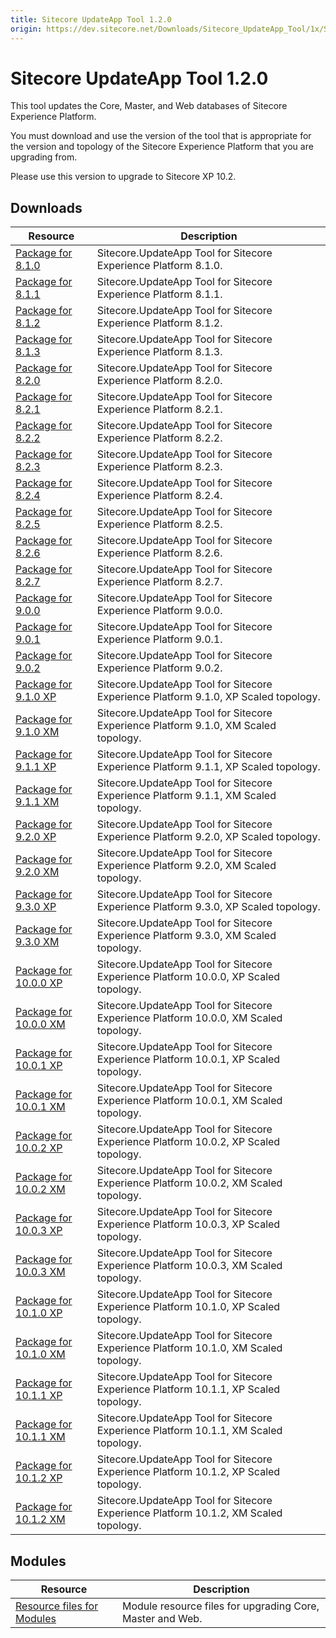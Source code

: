 ```yaml
---
title: Sitecore UpdateApp Tool 1.2.0
origin: https://dev.sitecore.net/Downloads/Sitecore_UpdateApp_Tool/1x/Sitecore_UpdateApp_Tool_120.aspx
---
```


# Sitecore UpdateApp Tool 1.2.0

This tool updates the Core, Master, and Web databases of Sitecore Experience Platform.

You must download and use the version of the tool that is appropriate for the version and topology of the Sitecore Experience Platform that you are upgrading from.

  <Alert variant='warning' mb={4}>
    <AlertIcon />
    Please use this version to upgrade to Sitecore XP 10.2.
  </Alert>
  

## Downloads

 | Resource | Description |
 | --- | --- |
 | [Package for 8.1.0](https://sitecoredev.azureedge.net/~/media/F7076598D7814426BC5D072EB7E237E9.ashx?date=20211101T134935) | Sitecore.UpdateApp Tool for Sitecore Experience Platform 8.1.0. |
 | [Package for 8.1.1](https://sitecoredev.azureedge.net/~/media/0865C515F7CC4A60A66F999EA087E8F0.ashx?date=20211101T134935) | Sitecore.UpdateApp Tool for Sitecore Experience Platform 8.1.1. |
 | [Package for 8.1.2](https://sitecoredev.azureedge.net/~/media/FAF83B0B165748EAAE0BD5AAD330FFE1.ashx?date=20211101T134935) | Sitecore.UpdateApp Tool for Sitecore Experience Platform 8.1.2. |
 | [Package for 8.1.3](https://sitecoredev.azureedge.net/~/media/F24AE5050EFA486F82122F579F0D1687.ashx?date=20211101T134936) | Sitecore.UpdateApp Tool for Sitecore Experience Platform 8.1.3. |
 | [Package for 8.2.0](https://sitecoredev.azureedge.net/~/media/275CA091622144A29CF60495F7D60DCA.ashx?date=20211101T135049) | Sitecore.UpdateApp Tool for Sitecore Experience Platform 8.2.0. |
 | [Package for 8.2.1](https://sitecoredev.azureedge.net/~/media/E2DD13E8BF2D4AFAA666A1EBDE166503.ashx?date=20211101T135050) | Sitecore.UpdateApp Tool for Sitecore Experience Platform 8.2.1. |
 | [Package for 8.2.2](https://sitecoredev.azureedge.net/~/media/20E2D200522544178AE46EDD20B5435D.ashx?date=20211101T135050) | Sitecore.UpdateApp Tool for Sitecore Experience Platform 8.2.2. |
 | [Package for 8.2.3](https://sitecoredev.azureedge.net/~/media/CD131A1CC7214FCB8B36679E30E6DC24.ashx?date=20211101T135050) | Sitecore.UpdateApp Tool for Sitecore Experience Platform 8.2.3. |
 | [Package for 8.2.4](https://sitecoredev.azureedge.net/~/media/B901E58F177C41CEB176B8345EDF97D8.ashx?date=20211101T135051) | Sitecore.UpdateApp Tool for Sitecore Experience Platform 8.2.4. |
 | [Package for 8.2.5](https://sitecoredev.azureedge.net/~/media/8AFABE52F42E406DB65A61253C8F4C78.ashx?date=20211101T135051) | Sitecore.UpdateApp Tool for Sitecore Experience Platform 8.2.5. |
 | [Package for 8.2.6](https://sitecoredev.azureedge.net/~/media/C7332E52897141A9B03B047C2BEA9AC1.ashx?date=20211101T135051) | Sitecore.UpdateApp Tool for Sitecore Experience Platform 8.2.6. |
 | [Package for 8.2.7](https://sitecoredev.azureedge.net/~/media/C14774FEA0D9429DAE240CBEA11C3B21.ashx?date=20211101T135052) | Sitecore.UpdateApp Tool for Sitecore Experience Platform 8.2.7. |
 | [Package for 9.0.0](https://sitecoredev.azureedge.net/~/media/42CA38B1513047E2B11FC7FF8F3F32F2.ashx?date=20211101T135125) | Sitecore.UpdateApp Tool for Sitecore Experience Platform 9.0.0. |
 | [Package for 9.0.1](https://sitecoredev.azureedge.net/~/media/6875FEECB7D64F44AD211729EE77F290.ashx?date=20211101T135126) | Sitecore.UpdateApp Tool for Sitecore Experience Platform 9.0.1. |
 | [Package for 9.0.2](https://sitecoredev.azureedge.net/~/media/58326E70BA0E4384B1E0F52923A84A85.ashx?date=20211101T135126) | Sitecore.UpdateApp Tool for Sitecore Experience Platform 9.0.2. |
 | [Package for 9.1.0 XP](https://sitecoredev.azureedge.net/~/media/EF886AEFB6434E21BD5BD0911264CB19.ashx?date=20211101T135221) | Sitecore.UpdateApp Tool for Sitecore Experience Platform 9.1.0, XP Scaled topology. |
 | [Package for 9.1.0 XM](https://sitecoredev.azureedge.net/~/media/995FBFDBE4C641A3BD9D07E79C859D45.ashx?date=20211101T135221) | Sitecore.UpdateApp Tool for Sitecore Experience Platform 9.1.0, XM Scaled topology. |
 | [Package for 9.1.1 XP](https://sitecoredev.azureedge.net/~/media/023BA613E155436C9A859AA0037D0388.ashx?date=20211101T135222) | Sitecore.UpdateApp Tool for Sitecore Experience Platform 9.1.1, XP Scaled topology. |
 | [Package for 9.1.1 XM](https://sitecoredev.azureedge.net/~/media/E992EBD73FED4350B0B427BB5EA77B14.ashx?date=20211101T135222) | Sitecore.UpdateApp Tool for Sitecore Experience Platform 9.1.1, XM Scaled topology. |
 | [Package for 9.2.0 XP](https://sitecoredev.azureedge.net/~/media/A7AE122367744FDAB2546D43B446E52F.ashx?date=20211101T135307) | Sitecore.UpdateApp Tool for Sitecore Experience Platform 9.2.0, XP Scaled topology. |
 | [Package for 9.2.0 XM](https://sitecoredev.azureedge.net/~/media/3565B27230714F41A9B3D78F063E687C.ashx?date=20211101T135307) | Sitecore.UpdateApp Tool for Sitecore Experience Platform 9.2.0, XM Scaled topology. |
 | [Package for 9.3.0 XP](https://sitecoredev.azureedge.net/~/media/A29BB1BB3A474BE1A126C328909364B5.ashx?date=20211101T135308) | Sitecore.UpdateApp Tool for Sitecore Experience Platform 9.3.0, XP Scaled topology. |
 | [Package for 9.3.0 XM](https://sitecoredev.azureedge.net/~/media/26A3326383684621872A3837AB570E1F.ashx?date=20211101T135308) | Sitecore.UpdateApp Tool for Sitecore Experience Platform 9.3.0, XM Scaled topology. |
 | [Package for 10.0.0 XP](https://sitecoredev.azureedge.net/~/media/6C235AD6BCAF40709B509EC7E771FAE2.ashx?date=20211101T135406) | Sitecore.UpdateApp Tool for Sitecore Experience Platform 10.0.0, XP Scaled topology. |
 | [Package for 10.0.0 XM](https://sitecoredev.azureedge.net/~/media/809F637A2EF14EF3B1AB88ED82D80D82.ashx?date=20211101T135406) | Sitecore.UpdateApp Tool for Sitecore Experience Platform 10.0.0, XM Scaled topology. |
 | [Package for 10.0.1 XP](https://sitecoredev.azureedge.net/~/media/364ACCD9BA0F42B78A1EB863E98E475C.ashx?date=20211101T135407) | Sitecore.UpdateApp Tool for Sitecore Experience Platform 10.0.1, XP Scaled topology. |
 | [Package for 10.0.1 XM](https://sitecoredev.azureedge.net/~/media/7A1DE6455DC74BB08F5AE6DFB9A115EB.ashx?date=20211101T135407) | Sitecore.UpdateApp Tool for Sitecore Experience Platform 10.0.1, XM Scaled topology. |
 | [Package for 10.0.2 XP](https://sitecoredev.azureedge.net/~/media/A1DCE24C46AE48BB908C032BACFA4B4C.ashx?date=20211101T135429) | Sitecore.UpdateApp Tool for Sitecore Experience Platform 10.0.2, XP Scaled topology. |
 | [Package for 10.0.2 XM](https://sitecoredev.azureedge.net/~/media/D39E2F81F24749FDA0984D33EF3193E1.ashx?date=20211101T135428) | Sitecore.UpdateApp Tool for Sitecore Experience Platform 10.0.2, XM Scaled topology. |
 | [Package for 10.0.3 XP](https://sitecoredev.azureedge.net/~/media/875EFC3EFBDE40BA8BDC946D645135D8.ashx?date=20211101T135408) | Sitecore.UpdateApp Tool for Sitecore Experience Platform 10.0.3, XP Scaled topology. |
 | [Package for 10.0.3 XM](https://sitecoredev.azureedge.net/~/media/33966D11C6684C8E86F839DD812ADAB1.ashx?date=20211101T135407) | Sitecore.UpdateApp Tool for Sitecore Experience Platform 10.0.3, XM Scaled topology. |
 | [Package for 10.1.0 XP](https://sitecoredev.azureedge.net/~/media/0CC51A80DAEF499AA263BB3567943DB5.ashx?date=20211101T135532) | Sitecore.UpdateApp Tool for Sitecore Experience Platform 10.1.0, XP Scaled topology. |
 | [Package for 10.1.0 XM](https://sitecoredev.azureedge.net/~/media/1C1E091D43244BB3BE727B1B638212B3.ashx?date=20211101T135532) | Sitecore.UpdateApp Tool for Sitecore Experience Platform 10.1.0, XM Scaled topology. |
 | [Package for 10.1.1 XP](https://sitecoredev.azureedge.net/~/media/CCDB873B49A4475D9E778AC44FB98914.ashx?date=20211101T135533) | Sitecore.UpdateApp Tool for Sitecore Experience Platform 10.1.1, XP Scaled topology. |
 | [Package for 10.1.1 XM](https://sitecoredev.azureedge.net/~/media/7DDBE2A5F98141D69670BA81E0ADA802.ashx?date=20211101T135533) | Sitecore.UpdateApp Tool for Sitecore Experience Platform 10.1.1, XM Scaled topology. |
 | [Package for 10.1.2 XP](https://sitecoredev.azureedge.net/~/media/9FA00A56791D40EF86ABB13C23646AE1.ashx?date=20211101T135534) | Sitecore.UpdateApp Tool for Sitecore Experience Platform 10.1.2, XP Scaled topology. |
 | [Package for 10.1.2 XM](https://sitecoredev.azureedge.net/~/media/F60CCD8EF42045F28576871476E7009C.ashx?date=20211101T135533) | Sitecore.UpdateApp Tool for Sitecore Experience Platform 10.1.2, XM Scaled topology. |

## Modules

 | Resource | Description |
 | --- | --- |
 | [Resource files for Modules](https://dev.sitecore.net:443/downloads/Resource%20files%20for%20Modules/1x/Resource%20files%20for%20Modules%20100) | Module resource files for upgrading Core, Master and Web. |